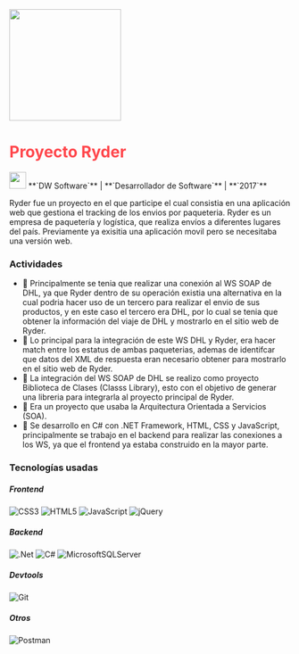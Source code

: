 <img src="../assets/images/projects/ryder.jfif" width="200" height="200">

# <font color="#FF474C">**Proyecto Ryder**</font>

<img src="../assets/images/company-logos/dwsoftware.jfif" width="30" height="30">
**`DW Software`** |
**`Desarrollador de Software`** |
**`2017`**

Ryder fue un proyecto en el que participe el cual consistia en una aplicación web que gestiona el tracking de los envios por paqueteria. 
Ryder es un empresa de paquetería y logística, que realiza envíos a diferentes lugares del país. Previamente ya exisitia una aplicación movil pero se necesitaba una versión web.

### Actividades

- 📝 Principalmente se tenia que realizar una conexión al WS SOAP de DHL, ya que Ryder dentro de su operación existia una alternativa en la cual podria hacer uso de un tercero para realizar el envio de sus productos, y en este caso el tercero era DHL, por lo cual se tenia que obtener la información del viaje de DHL y mostrarlo en el sitio web de Ryder.
- 📝 Lo principal para la integración de este WS DHL y Ryder, era hacer match entre los estatus de ambas paqueterias, ademas de identifcar que datos del XML de respuesta eran necesario obtener para mostrarlo en el sitio web de Ryder.
- 📝 La integración del WS SOAP de DHL se realizo como proyecto Biblioteca de Clases (Classs Library), esto con el objetivo de generar una libreria para integrarla al proyecto principal de Ryder.
- 📝 Era un proyecto que usaba la Arquitectura Orientada a Servicios (SOA).
- 📝 Se desarrollo en C# con .NET Framework, HTML, CSS y JavaScript, principalmente se trabajo en el backend para realizar las conexiones a los WS, ya que el frontend ya estaba construido en la mayor parte.

### Tecnologías usadas

##### **Frontend**
![CSS3](https://img.shields.io/badge/css3-%231572B6.svg?style=for-the-badge&logo=css3&logoColor=white)
![HTML5](https://img.shields.io/badge/html5-%23E34F26.svg?style=for-the-badge&logo=html5&logoColor=white)
![JavaScript](https://img.shields.io/badge/javascript-%23323330.svg?style=for-the-badge&logo=javascript&logoColor=%23F7DF1E)
![jQuery](https://img.shields.io/badge/jquery-%230769AD.svg?style=for-the-badge&logo=jquery&logoColor=white)

##### **Backend**
![.Net](https://img.shields.io/badge/.NET-5C2D91?style=for-the-badge&logo=.net&logoColor=white)
![C#](https://img.shields.io/badge/c%23-%23239120.svg?style=for-the-badge&logo=c-sharp&logoColor=white)
![MicrosoftSQLServer](https://img.shields.io/badge/Microsoft%20SQL%20Server-CC2927?style=for-the-badge&logo=microsoft%20sql%20server&logoColor=white)

##### **Devtools**
![Git](https://img.shields.io/badge/git-%23F05033.svg?style=for-the-badge&logo=git&logoColor=white)

##### **Otros**
![Postman](https://img.shields.io/badge/Postman-FF6C37?style=for-the-badge&logo=postman&logoColor=white)
